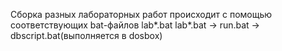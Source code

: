 Сборка разных лабораторных работ происходит с помощью соответствующих bat-файлов lab*.bat
lab*.bat -> run.bat -> dbscript.bat(выполняется в dosbox)